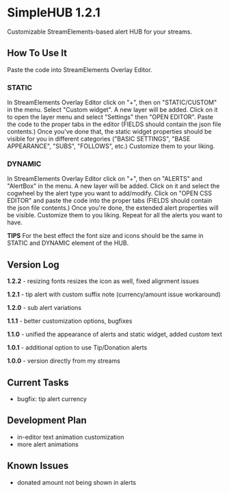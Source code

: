 # SimpleHUB 1.2.1
Customizable StreamElements-based alert HUB for your streams. 

## How To Use It
Paste the code into StreamElements Overlay Editor.

### STATIC
In StreamElements Overlay Editor click on "+", then on "STATIC/CUSTOM" in the menu. Select "Custom widget". A new layer will be added. Click on it to open the layer menu and select  "Settings" then "OPEN EDITOR". Paste the code to the proper tabs in the editor (FIELDS should contain the json file contents.) Once you've done that, the static widget properties should be visible for you in different categories ("BASIC SETTINGS", "BASE APPEARANCE", "SUBS", "FOLLOWS", etc.) Customize them to your liking.

### DYNAMIC
In StreamElements Overlay Editor click on "+", then on "ALERTS" and "AlertBox" in the menu. A new layer will be added. Click on it and select the cogwheel by the alert type you want to add/modify. Click on "OPEN CSS EDITOR" and paste the code into the proper tabs (FIELDS should contain the json file contents.) Once you're done, the extended alert properties will be visible. Customize them to you liking. Repeat for all the alerts you want to have.

**TIPS**
For the best effect the font size and icons should be the same in STATIC and DYNAMIC element of the HUB.

## Version Log
**1.2.2** - resizing fonts resizes the icon as well, fixed alignment issues

**1.2.1** - tip alert with custom suffix note (currency/amount issue workaround)

**1.2.0** - sub alert variations

**1.1.1** - better customization options, bugfixes

**1.1.0** - unified the appearance of alerts and static widget, added custom text

**1.0.1** - additional option to use Tip/Donation alerts

**1.0.0** - version directly from my streams

## Current Tasks
* bugfix: tip alert currency

## Development Plan
* in-editor text animation customization
* more alert animations

## Known Issues
* donated amount not being shown in alerts